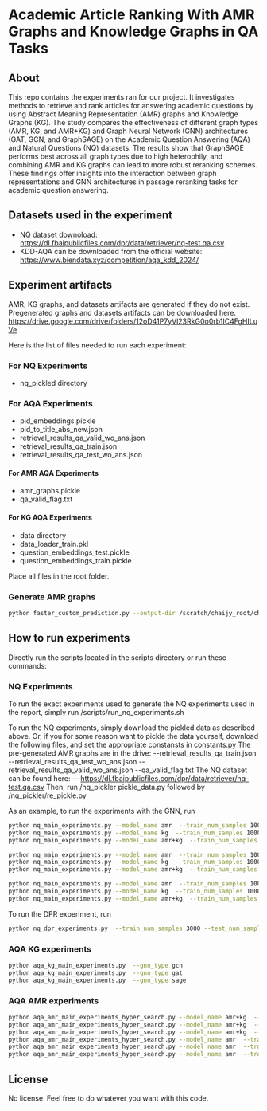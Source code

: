 # Academic Article Ranking With AMR Graphs and Knowledge Graphs in QA Tasks
## About
This repo contains the experiments ran for our project. It investigates methods to retrieve and rank articles for answering academic questions by using Abstract Meaning Representation (AMR) graphs and Knowledge Graphs (KG). The study compares the effectiveness of different graph types (AMR, KG, and AMR+KG) and Graph Neural Network (GNN) architectures (GAT, GCN, and GraphSAGE) on the Academic Question Answering (AQA) and Natural Questions (NQ) datasets. The results show that GraphSAGE performs best across all graph types due to high heterophily, and combining AMR and KG graphs can lead to more robust reranking schemes. These findings offer insights into the interaction between graph representations and GNN architectures in passage reranking tasks for academic question answering.

## Datasets used in the experiment
- NQ dataset downoload: https://dl.fbaipublicfiles.com/dpr/data/retriever/nq-test.qa.csv
- KDD-AQA can be downloaded from the official website: https://www.biendata.xyz/competition/aqa_kdd_2024/

## Experiment artifacts
AMR, KG graphs, and datasets artifacts are generated if they do not exist.
Pregenerated graphs and datasets artifacts can be downloaded here.
https://drive.google.com/drive/folders/12oD41P7yVl23RkG0o0rb1IC4FgHILuVe

Here is the list of files needed to run each experiment:
### For NQ Experiments
- nq_pickled directory

### For AQA Experiments
- pid_embeddings.pickle
- pid_to_title_abs_new.json
- retrieval_results_qa_valid_wo_ans.json
- retrieval_results_qa_train.json 
- retrieval_results_qa_test_wo_ans.json


#### For AMR AQA Experiments
- amr_graphs.pickle
- qa_valid_flag.txt

#### For KG AQA Experiments
- data directory
- data_loader_train.pkl
- question_embeddings_test.pickle
- question_embeddings_train.pickle


Place all files in the root folder.
### Generate AMR graphs
```bash
python faster_custom_prediction.py --output-dir /scratch/chaijy_root/chaijy2/josuetf/chunked_amr_results --chunk-id 0 --total-chunks 4 --num-workers 4 --batch-size 128
```
## How to run experiments
Directly run the scripts located in the scripts directory or run these commands:

### NQ Experiments
To run the exact experiments used to generate the NQ experiments used in the report, simply run /scripts/run_nq_experiments.sh

To run the NQ experiments, simply download the pickled data as described above.
Or, if you for some reason want to pickle the data yourself, download the following files, and set the appropriate constansts in constants.py
The pre-generated AMR graphs are in the drive:
--retrieval_results_qa_train.json
--retrieval_results_qa_test_wo_ans.json
--retrieval_results_qa_valid_wo_ans.json
--qa_valid_flag.txt
The NQ dataset can be found here:
-- https://dl.fbaipublicfiles.com/dpr/data/retriever/nq-test.qa.csv
Then, run /nq_pickler pickle_data.py followed by /nq_pickler/re_pickle.py

As an example, to run the experiments with the GNN, run

```bash
python nq_main_experiments.py --model_name amr  --train_num_samples 1000 --test_num_samples 500 --gnn_type gcn --num_epochs 20 --weight_decay 1e-3 --num_sims 5
python nq_main_experiments.py --model_name kg  --train_num_samples 1000 --test_num_samples 500 --gnn_type gcn --num_epochs 20 --weight_decay 1e-1 --num_sims 5
python nq_main_experiments.py --model_name amr+kg  --train_num_samples 1000 --test_num_samples 500 --gnn_type gcn --num_epochs 20 --weight_decay 1e-1 --num_sims 5

python nq_main_experiments.py --model_name amr  --train_num_samples 1000 --test_num_samples 500 --gnn_type gat --num_epochs 20 --weight_decay 1e-3 --num_sims 5
python nq_main_experiments.py --model_name kg  --train_num_samples 1000 --test_num_samples 500 --gnn_type gat  --num_epochs 20 --weight_decay 0 --num_sims 5
python nq_main_experiments.py --model_name amr+kg  --train_num_samples 1000 --test_num_samples 500 --gnn_type gat --num_epochs 20 --weight_decay 1e-3 --num_sims 5

python nq_main_experiments.py --model_name amr  --train_num_samples 1000 --test_num_samples 500 --gnn_type sage  --num_epochs 20 --weight_decay 0 --num_sims 5
python nq_main_experiments.py --model_name kg  --train_num_samples 1000 --test_num_samples 500 --gnn_type sage --num_epochs 20 --weight_decay 1e-3 --num_sims 5
python nq_main_experiments.py --model_name amr+kg  --train_num_samples 1000 --test_num_samples 500 --gnn_type sage --num_epochs 20 --weight_decay 1e-3 --num_sims 5
```

To run the DPR experiment, run

```bash
python nq_dpr_experiments.py  --train_num_samples 3000 --test_num_samples 500
```

### AQA KG experiments
```bash
python aqa_kg_main_experiments.py  --gnn_type gcn
python aqa_kg_main_experiments.py  --gnn_type gat
python aqa_kg_main_experiments.py  --gnn_type sage
```

### AQA AMR experiments
```bash
python aqa_amr_main_experiments_hyper_search.py --model_name amr+kg  --train_num_samples 8757 --test_num_samples 2919 --gnn_type gcn --amr_number_of_links 20 --num_epochs 20
python aqa_amr_main_experiments_hyper_search.py --model_name amr+kg  --train_num_samples 8757 --test_num_samples 2919 --gnn_type gat --amr_number_of_links 20 --num_epochs 20
python aqa_amr_main_experiments_hyper_search.py --model_name amr+kg  --train_num_samples 8757 --test_num_samples 2919 --gnn_type sage --amr_number_of_links 20 --num_epochs 20
python aqa_amr_main_experiments_hyper_search.py --model_name amr  --train_num_samples 8757 --test_num_samples 2919 --gnn_type gcn --amr_number_of_links 20 --num_epochs 20
python aqa_amr_main_experiments_hyper_search.py --model_name amr  --train_num_samples 8757 --test_num_samples 2919 --gnn_type gat --amr_number_of_links 20 --num_epochs 20
python aqa_amr_main_experiments_hyper_search.py --model_name amr  --train_num_samples 8757 --test_num_samples 2919 --gnn_type sage --amr_number_of_links 20 --num_epochs 20
```
## License
No license. Feel free to do whatever you want with this code.
